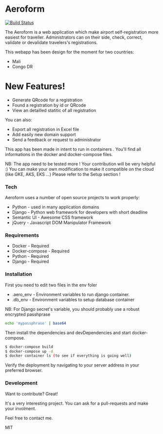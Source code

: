 # Aeroform

[![Build Status](https://travis-ci.org/joemccann/dillinger.svg?branch=master)](https://travis-ci.org/joemccann/dillinger)

The Aeroform is a web application which make airport self-registration more easiest for traveller.
Administrators can on their side, check, correct, validate or devalidate travelers's registrations.

This webapp has been design for the moment for two countries:
* Mali
* Congo DR

# New Features!
  - Generate QRcode for a registration
  - Found a registration by id or QRcode
  - View an detailled statitic of all registration

You can also:
  - Export all registration in Excel file
  - Add easily new domain support
  - Send a feedback or request to administrator

This app has been made in intent to run in containers . You'll find all informations in the docker and docker-compose files.

NB: The app need to be tested more ! Your contribution will be very helpful :)
You can make your own modification to make it compatible on the cloud (like GKE, AKS, EKS ...)
Please refer to the Setup section !

### Tech

Aeroform uses a number of open source projects to work properly:

* Python - used in many application domains
* Django - Python web framework for developers with short deadline
* Semantic UI - Awesome CSS framework
* jQuery - Javascript DOM Manipulator Framework

### Requirements
* Docker - Required
* Docker-compose - Required
* Python - Required
* Django - Required

### Installation
First you need to edit two files in the env foler
* .aero_env - Environment variables to run django container.
* .db_env - Environment variables to setup database container

NB: For Django secret's variable, you should probably use a robust encrypted passhprase
```sh
echo 'mypassphrase' | base64
```

Then install the dependencies and devDependencies and start docker-compose.

```sh
$ docker-compose build
$ docker-compose up -d 
$ docker container ls (to see if everything is going well)
```
Verify the deployment by navigating to your server address in your preferred browser.

### Development

Want to contribute? Great!

It's a very interesting project.
You can ask for a pull-requests and make your involment.

Feel free to contact me.

MIT
